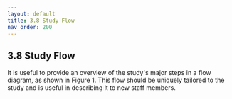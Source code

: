 ```yaml
---
layout: default
title: 3.8 Study Flow
nav_order: 200
---
```


## 3.8 Study Flow

It is useful to provide an overview of the study's major steps in a flow
diagram, as shown in Figure 1. This flow should be uniquely tailored to
the study and is useful in describing it to new staff members.


